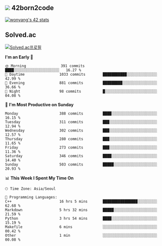 
## <img src="https://img.shields.io/badge/-000000?style=flat&logo=42&logoColor=white"> 42born2code
[![wonyang's 42 stats](https://badge42.vercel.app/api/v2/cl5nhe5b6007809kydha7ht42/stats?cursusId=21&coalitionId=88)](https://profile.intra.42.fr/users/wonyang)

## Solved.ac
[![Solved.ac프로필](http://mazassumnida.wtf/api/v2/generate_badge?boj=bennyws)](https://solved.ac/bennyws)

<!--START_SECTION:waka-->
**I'm an Early 🐤** 

```text
🌞 Morning                391 commits         ████░░░░░░░░░░░░░░░░░░░░░   16.27 % 
🌆 Daytime                1033 commits        ███████████░░░░░░░░░░░░░░   42.99 % 
🌃 Evening                881 commits         █████████░░░░░░░░░░░░░░░░   36.66 % 
🌙 Night                  98 commits          █░░░░░░░░░░░░░░░░░░░░░░░░   04.08 % 
```
📅 **I'm Most Productive on Sunday** 

```text
Monday                   388 commits         ████░░░░░░░░░░░░░░░░░░░░░   16.15 % 
Tuesday                  311 commits         ███░░░░░░░░░░░░░░░░░░░░░░   12.94 % 
Wednesday                302 commits         ███░░░░░░░░░░░░░░░░░░░░░░   12.57 % 
Thursday                 280 commits         ███░░░░░░░░░░░░░░░░░░░░░░   11.65 % 
Friday                   273 commits         ███░░░░░░░░░░░░░░░░░░░░░░   11.36 % 
Saturday                 346 commits         ████░░░░░░░░░░░░░░░░░░░░░   14.40 % 
Sunday                   503 commits         █████░░░░░░░░░░░░░░░░░░░░   20.93 % 
```


📊 **This Week I Spent My Time On** 

```text
🕑︎ Time Zone: Asia/Seoul

💬 Programming Languages: 
C++                      16 hrs 5 mins       ████████████████░░░░░░░░░   62.68 % 
Markdown                 5 hrs 32 mins       █████░░░░░░░░░░░░░░░░░░░░   21.59 % 
Python                   3 hrs 54 mins       ████░░░░░░░░░░░░░░░░░░░░░   15.19 % 
Makefile                 6 mins              ░░░░░░░░░░░░░░░░░░░░░░░░░   00.42 % 
Other                    1 min               ░░░░░░░░░░░░░░░░░░░░░░░░░   00.08 % 
```


<!--END_SECTION:waka-->

